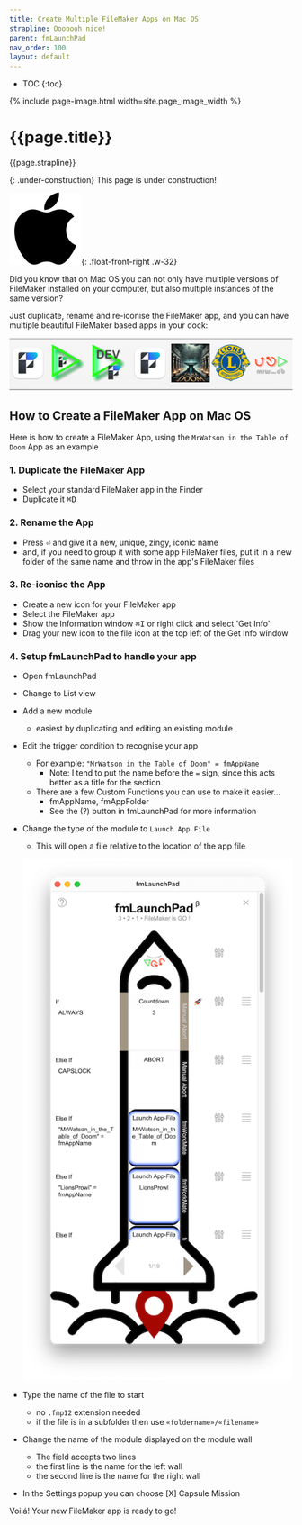 ```yaml
---
title: Create Multiple FileMaker Apps on Mac OS
strapline: Ooooooh nice!
parent: fmLaunchPad
nav_order: 100
layout: default
---
```

- TOC
{:toc}

{% include page-image.html width=site.page_image_width %}

# {{page.title}}

{{page.strapline}}

{: .under-construction}
This page is under construction!

![Mac only](/assets/images/mac.png){: .float-front-right .w-32}

Did you know that on Mac OS you can not only have multiple versions of FileMaker installed on your computer, but also multiple instances of the same version?

Just duplicate, rename and re-iconise the FileMaker app, and you can have multiple beautiful FileMaker based apps in your dock:

![Multiple FileMaker Apps using fmLaunchPad](/assets/images/fmlaunchpad-multiple-filemaker-apps.png)

## How to Create a FileMaker App on Mac OS

Here is how to create a FileMaker App, using the `MrWatson in the Table of Doom` App as an example

### 1. Duplicate the FileMaker App

- Select your standard FileMaker app in the Finder
- Duplicate it <kbd>⌘D</kbd>

### 2. Rename the App

- Press <kbd>⏎</kbd> and give it a new, unique, zingy, iconic name
- and, if you need to group it with some app FileMaker files, put it in a new folder of the same name and throw in the app's FileMaker files

### 3. Re-iconise the App

- Create a new icon for your FileMaker app
- Select the FileMaker app
- Show the Information window <kbd>⌘I</kbd> or right click and select 'Get Info'
- Drag your new icon to the file icon at the top left of the Get Info window

### 4. Setup fmLaunchPad to handle your app

- Open fmLaunchPad
- Change to List view
- Add a new module
  - easiest by duplicating and editing an existing module
- Edit the trigger condition to recognise your app
  - For example: `"MrWatson in the Table of Doom" = fmAppName`
    - Note: I tend to put the name before the `=` sign, since this acts better as a title for the section
  - There are a few Custom Functions you can use to make it easier…
    - fmAppName,  fmAppFolder
    - See the (?) button in fmLaunchPad for more information
- Change the type of the module to `Launch App File`
  - This will open a file relative to the location of the app file

  ![fmLaunchpad long](/assets/images/fmlaunchpad-long.png)

- Type the name of the file to start
  - no `.fmp12` extension needed
  - if the file is in a subfolder then use `«foldername»/«filename»`
- Change the name of the module displayed on the module wall
  - The field accepts two lines
  - the first line is the name for the left wall
  - the second line is the name for the right wall
- In the Settings popup you can choose [X] Capsule Mission

Voilá! Your new FileMaker app is ready to go!
